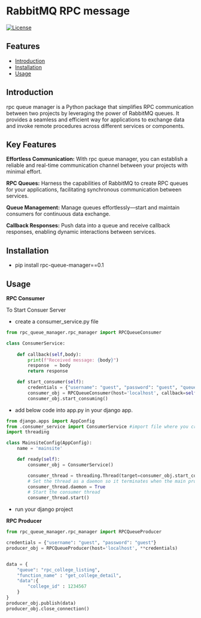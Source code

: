 # RabbitMQ RPC message

[![License](https://img.shields.io/badge/License-MIT-blue.svg)](LICENSE)


## Features

- [Introduction](#introduction)
- [Installation](#installation)
- [Usage](#usage)

## Introduction

rpc queue manager is a Python package that simplifies RPC communication between two projects by leveraging the power of RabbitMQ queues. It provides a seamless and efficient way for applications to exchange data and invoke remote procedures across different services or components.

## Key Features
**Effortless Communication:** With rpc queue manager, you can establish a reliable and real-time communication channel between your projects with minimal effort.

**RPC Queues:** Harness the capabilities of RabbitMQ to create RPC queues for your applications, facilitating synchronous communication between services.

**Queue Management:** Manage queues effortlessly—start and maintain consumers for continuous data exchange.

**Callback Responses:** Push data into a queue and receive callback responses, enabling dynamic interactions between services.


## Installation

- pip install rpc-queue-manager==0.1 

## Usage

**RPC Consumer**

To Start Consuer Server
- create a consumer_service.py file 
```python
from rpc_queue_manager.rpc_manager import RPCQueueConsumer

class ConsumerService:
    
    def callback(self,body):
        print(f"Received message: {body}")
        response  = body 
        return response

    def start_consumer(self):
        credentials = {"username": "guest", "password": "guest", "queue_name": "rpc_college_listing"}
        consumer_obj = RPCQueueConsumer(host='localhost', callback=self.callback, **credentials)
        consumer_obj.start_consuming()
```

- add below code into app.py in your django app. 

```python
from django.apps import AppConfig
from .consumer_service import ConsumerService #import file where you creat it 
import threading

class MainsiteConfig(AppConfig):
    name = 'mainsite'

    def ready(self):
        consumer_obj = ConsumerService()

        consumer_thread = threading.Thread(target=consumer_obj.start_consumer)
        # Set the thread as a daemon so it terminates when the main program exits
        consumer_thread.daemon = True
        # Start the consumer thread
        consumer_thread.start()
```


- run your django project 

**RPC Producer**

```python
from rpc_queue_manager.rpc_manager import RPCQueueProducer

credentials = {"username": "guest", "password": "guest"}
producer_obj = RPCQueueProducer(host='localhost', **credentials)


data = {
    "queue": "rpc_college_listing",
    "function_name" : "get_college_detail",
    "data":{
        "college_id" : 1234567 
    }
}
producer_obj.publish(data)
producer_obj.close_connection()

```
